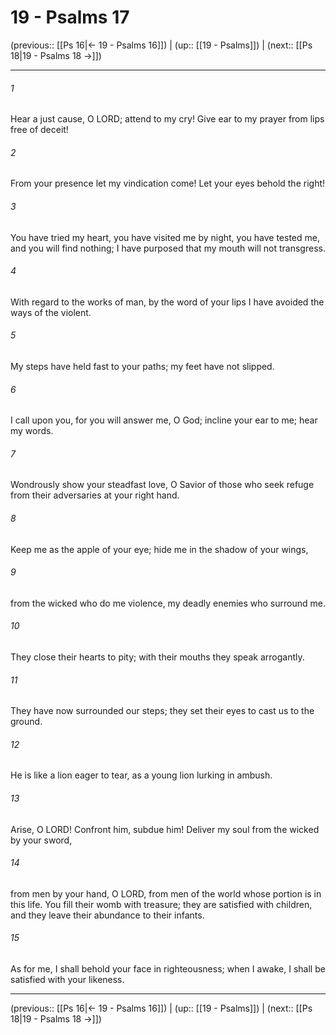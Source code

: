 # 19 - Psalms 17

(previous:: [[Ps 16|← 19 - Psalms 16]]) | (up:: [[19 - Psalms]]) | (next:: [[Ps 18|19 - Psalms 18 →]])

***


###### 1 
Hear a just cause, O LORD; attend to my cry! Give ear to my prayer from lips free of deceit! 

###### 2 
From your presence let my vindication come! Let your eyes behold the right! 

###### 3 
You have tried my heart, you have visited me by night, you have tested me, and you will find nothing; I have purposed that my mouth will not transgress. 

###### 4 
With regard to the works of man, by the word of your lips I have avoided the ways of the violent. 

###### 5 
My steps have held fast to your paths; my feet have not slipped. 

###### 6 
I call upon you, for you will answer me, O God; incline your ear to me; hear my words. 

###### 7 
Wondrously show your steadfast love, O Savior of those who seek refuge from their adversaries at your right hand. 

###### 8 
Keep me as the apple of your eye; hide me in the shadow of your wings, 

###### 9 
from the wicked who do me violence, my deadly enemies who surround me. 

###### 10 
They close their hearts to pity; with their mouths they speak arrogantly. 

###### 11 
They have now surrounded our steps; they set their eyes to cast us to the ground. 

###### 12 
He is like a lion eager to tear, as a young lion lurking in ambush. 

###### 13 
Arise, O LORD! Confront him, subdue him! Deliver my soul from the wicked by your sword, 

###### 14 
from men by your hand, O LORD, from men of the world whose portion is in this life. You fill their womb with treasure; they are satisfied with children, and they leave their abundance to their infants. 

###### 15 
As for me, I shall behold your face in righteousness; when I awake, I shall be satisfied with your likeness.

***

(previous:: [[Ps 16|← 19 - Psalms 16]]) | (up:: [[19 - Psalms]]) | (next:: [[Ps 18|19 - Psalms 18 →]])
